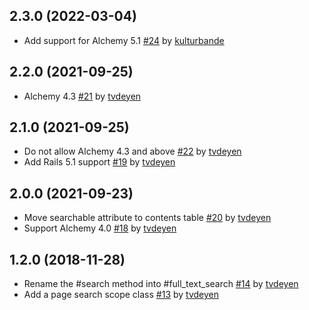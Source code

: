 ## 2.3.0 (2022-03-04)

- Add support for Alchemy 5.1 [#24](https://github.com/AlchemyCMS/alchemy-pg_search/pull/24) by [kulturbande](https://github.com/kulturbande)

## 2.2.0 (2021-09-25)

- Alchemy 4.3 [#21](https://github.com/AlchemyCMS/alchemy-pg_search/pull/21) by [tvdeyen](https://github.com/tvdeyen)

## 2.1.0 (2021-09-25)

- Do not allow Alchemy 4.3 and above [#22](https://github.com/AlchemyCMS/alchemy-pg_search/pull/22) by [tvdeyen](https://github.com/tvdeyen)
- Add Rails 5.1 support [#19](https://github.com/AlchemyCMS/alchemy-pg_search/pull/19) by [tvdeyen](https://github.com/tvdeyen)

## 2.0.0 (2021-09-23)

- Move searchable attribute to contents table [#20](https://github.com/AlchemyCMS/alchemy-pg_search/pull/20) by [tvdeyen](https://github.com/tvdeyen)
- Support Alchemy 4.0 [#18](https://github.com/AlchemyCMS/alchemy-pg_search/pull/18) by [tvdeyen](https://github.com/tvdeyen)

## 1.2.0 (2018-11-28)

- Rename the #search method into #full_text_search [#14](https://github.com/AlchemyCMS/alchemy-pg_search/pull/14) by [tvdeyen](https://github.com/tvdeyen)
- Add a page search scope class [#13](https://github.com/AlchemyCMS/alchemy-pg_search/pull/13) by [tvdeyen](https://github.com/tvdeyen)
